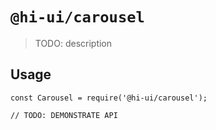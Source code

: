 # `@hi-ui/carousel`

> TODO: description

## Usage

```
const Carousel = require('@hi-ui/carousel');

// TODO: DEMONSTRATE API
```

